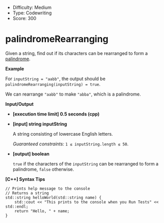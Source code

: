 - Difficulty: Medium
- Type: Codewriting
- Score: 300

# palindromeRearranging

Given a string, find out if its characters can be rearranged to form a [palindrome](https://en.wikipedia.org/wiki/Palindrome).

**Example**

For `inputString = "aabb"`, the output should be
`palindromeRearranging(inputString) = true`.

We can rearrange `"aabb"` to make `"abba"`, which is a palindrome.

**Input/Output**

- **[execution time limit] 0.5 seconds (cpp)**

- **[input] string inputString**

  A string consisting of lowercase English letters.

  *Guaranteed constraints:*
  `1 ≤ inputString.length ≤ 50`.

- **[output] boolean**

  `true` if the characters of the `inputString` can be rearranged to form a palindrome, `false` otherwise.

**[C++] Syntax Tips**

```
// Prints help message to the console
// Returns a string
std::string helloWorld(std::string name) {
    std::cout << "This prints to the console when you Run Tests" << std::endl;
    return "Hello, " + name;
}
```